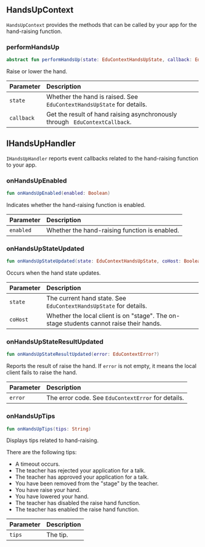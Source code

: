 ## HandsUpContext

`HandsUpContext` provides the methods that can be called by your app for the hand-raising function.

### performHandsUp

```kotlin
abstract fun performHandsUp(state: EduContextHandsUpState, callback: EduContextCallback<Boolean>? = null)
```

Raise or lower the hand.

| Parameter | Description |
| :--------- | :----------------------------------------------- |
| `state` | Whether the hand is raised. See `EduContextHandsUpState` for details. |
| `callback` | Get the result of hand raising asynchronously through ` EduContextCallback`. |

## IHandsUpHandler

`IHandsUpHandler` reports event callbacks related to the hand-raising function to your app.

### onHandsUpEnabled

```kotlin
fun onHandsUpEnabled(enabled: Boolean)
```

Indicates whether the hand-raising function is enabled.

| Parameter | Description |
| :-------- | :------------- |
| `enabled` | Whether the hand-raising function is enabled. |

### onHandsUpStateUpdated

```kotlin
fun onHandsUpStateUpdated(state: EduContextHandsUpState, coHost: Boolean)
```

Occurs when the hand state updates.

| Parameter | Description |
| :------- | :-------------------------------------------- |
| `state` | The current hand state. See `EduContextHandsUpState` for details. |
| `coHost` | Whether the local client is on "stage". The on-stage students cannot raise their hands. |

### onHandsUpStateResultUpdated

```kotlin
fun onHandsUpStateResultUpdated(error: EduContextError?)
```

Reports the result of raise the hand.  If `error` is not empty, it means the local client fails to raise the hand.

| Parameter | Description |
| :------ | :------------------------------- |
| `error` | The error code. See `EduContextError` for details. |

### onHandsUpTips

```kotlin
fun onHandsUpTips(tips: String)
```

Displays tips related to hand-raising.

There are the following tips:

- A timeout occurs.
- The teacher has rejected your application for a talk.
- The teacher has approved your application for a talk.
- You have been removed from the "stage" by the teacher.
- You have raise your hand.
- You have lowered your hand.
- The teacher has disabled the raise hand function.
- The teacher has enabled the raise hand function.

| Parameter | Description |
| :----- | :--------- |
| `tips` | The tip. |

